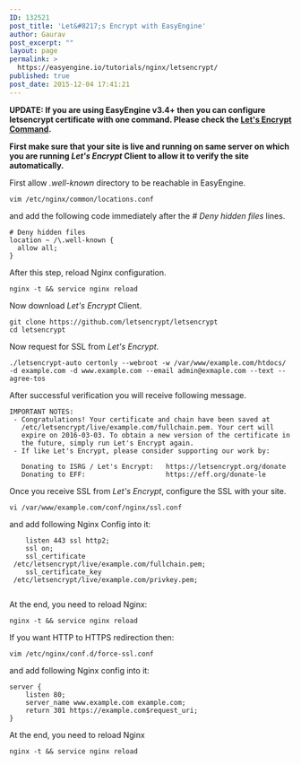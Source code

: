```yaml
---
ID: 132521
post_title: 'Let&#8217;s Encrypt with EasyEngine'
author: Gaurav
post_excerpt: ""
layout: page
permalink: >
  https://easyengine.io/tutorials/nginx/letsencrypt/
published: true
post_date: 2015-12-04 17:41:21
---
```

<strong>UPDATE: If you are using EasyEngine v3.4+ then you can configure letsencrypt certificate with one command. Please check the  <a href="https://easyengine.io/docs/lets-encrypt/" target="_blank">Let's Encrypt Command</a>.</strong>

<strong>First make sure that your site is live and running on same server on which you are running <em>Let's Encrypt</em> Client to allow it to verify the site automatically.</strong>

First allow <em>.well-known</em> directory to be reachable in EasyEngine.
<pre><code>vim /etc/nginx/common/locations.conf
</code></pre>
and add the following code immediately after the <em># Deny hidden files</em> lines.
<pre><code># Deny hidden files
location ~ /\.well-known {
  allow all;
}</code></pre>
After this step, reload Nginx configuration.
<pre><code>nginx -t &amp;&amp; service nginx reload</code></pre>
Now download <em>Let's Encrypt</em> Client.
<pre><code>git clone https://github.com/letsencrypt/letsencrypt
cd letsencrypt</code></pre>
Now request for SSL from <em>Let's Encrypt</em>.
<pre><code>./letsencrypt-auto certonly --webroot -w /var/www/example.com/htdocs/ -d example.com -d www.example.com --email admin@exmaple.com --text --agree-tos</code></pre>
After successful verification you will receive following message.
<pre><code>IMPORTANT NOTES:
 - Congratulations! Your certificate and chain have been saved at
   /etc/letsencrypt/live/example.com/fullchain.pem. Your cert will
   expire on 2016-03-03. To obtain a new version of the certificate in
   the future, simply run Let's Encrypt again.
 - If like Let's Encrypt, please consider supporting our work by:

   Donating to ISRG / Let's Encrypt:   https://letsencrypt.org/donate
   Donating to EFF:                    https://eff.org/donate-le</code></pre>
Once you receive SSL from <em>Let's Encrypt</em>, configure the SSL with your site.
<pre><code>vi /var/www/example.com/conf/nginx/ssl.conf </code></pre>
and add following Nginx Config into it:
<pre><code>    listen 443 ssl http2;
    ssl on;
    ssl_certificate     /etc/letsencrypt/live/example.com/fullchain.pem;
    ssl_certificate_key     /etc/letsencrypt/live/example.com/privkey.pem;

</code></pre>
At the end, you need to reload Nginx:
<pre><code>nginx -t &amp;&amp; service nginx reload</code></pre>
If you want HTTP to HTTPS redirection then:
<pre><code>vim /etc/nginx/conf.d/force-ssl.conf </code></pre>
and add following Nginx config into it:
<pre><code>server {
	listen 80;
	server_name www.example.com example.com;
	return 301 https://example.com$request_uri;
}</code></pre>
At the end, you need to reload Nginx
<pre><code>nginx -t &amp;&amp; service nginx reload</code></pre>